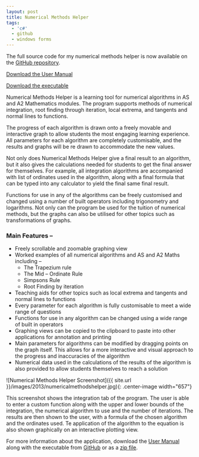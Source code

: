 ```yaml
---
layout: post
title: Numerical Methods Helper
tags:
  - 'c#'
  - github
  - windows forms
---
```

The full source code for my numerical methods helper is now available on the [GitHub repository][1].

[Download the User Manual][2]

[Download the executable][3]

Numerical Methods Helper is a learning tool for numerical algorithms in AS and A2 Mathematics modules. The program supports methods of numerical integration, root finding through iteration, local extrema, and tangents and normal lines to functions.

The progress of each algorithm is drawn onto a freely movable and interactive graph to allow students the most engaging learning experience. All parameters for each algorithm are completely customisable, and the results and graphs will be re drawn to accommodate the new values.

Not only does Numerical Methods Helper give a final result to an algorithm, but it also gives the calculations needed for students to get the final answer for themselves. For example, all integration algorithms are accompanied with list of ordinates used in the algorithm, along with a final formula that can be typed into any calculator to yield the final same final result.

Functions for use in any of the algorithms can be freely customised and changed using a number of built operators including trigonometry and logarithms. Not only can the program be used for the tuition of numerical methods, but the graphs can also be utilised for other topics such as transformations of graphs.

### Main Features –

  * Freely scrollable and zoomable graphing view
  * Worked examples of all numerical algorithms and AS and A2 Maths including – 
      * The Trapezium rule
      * The Mid – Ordinate Rule
      * Simpsons Rule
      * Root Finding by iteration
  * Teaching aids for other topics such as local extrema and tangents and normal lines to functions
  * Every parameter for each algorithm is fully customisable to meet a wide range of questions
  * Functions for use in any algorithm can be changed using a wide range of built in operators
  * Graphing views can be copied to the clipboard to paste into other applications for annotation and printing
  * Main parameters for algorithms can be modified by dragging points on the graph itself. This allows for a more interactive and visual approach to the progress and inaccuracies of the algorithm
  * Numerical data used in the calculations of the results of the algorithm is also provided to allow students themselves to reach a solution

![Numerical Methods Helper Screenshot]({{ site.url }}/images/2013/numericalmethodshelper.jpg){: .center-image width="657"}

This screenshot shows the integration tab of the program. The user is able to enter a custom function along with the upper and lower bounds of the integration, the numerical algorithm to use and the number of iterations. The results are then shown to the user, with a formula of the chosen algorithm and the ordinates used. Te application of the algorithm to the equation is also shown graphically on an interactive plotting view.

For more information about the application, download the [User Manual][2] along with the executable from [GitHub][1] or as a [zip file][3].

 [1]: https://github.com/raharrison/NumericalMethodsHelper
 [2]: http://ryanharrison.co.uk/apps/numericalmethodshelper/User%20Manual.docx
 [3]: http://ryanharrison.co.uk/apps/numericalmethodshelper/NumericalMethodsHelper.zip